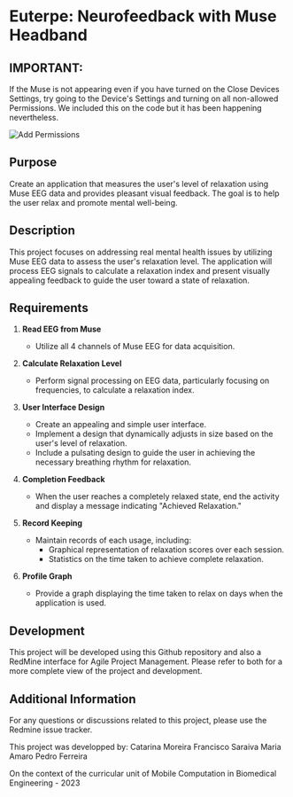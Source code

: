# Euterpe: Neurofeedback with Muse Headband

## IMPORTANT: 
If the Muse is not appearing even if you have turned on the Close Devices Settings, try going to the Device's Settings and turning on all non-allowed Permissions. We included this on the code but it has been happening nevertheless.

![Add Permissions](permissions.gif)

## Purpose

Create an application that measures the user's level of relaxation using Muse EEG data and provides pleasant visual feedback. The goal is to help the user relax and promote mental well-being.

##  Description

This project focuses on addressing real mental health issues by utilizing Muse EEG data to assess the user's relaxation level. The application will process EEG signals to calculate a relaxation index and present visually appealing feedback to guide the user toward a state of relaxation.

##  Requirements

1. **Read EEG from Muse**
   - Utilize all 4 channels of Muse EEG for data acquisition.

2. **Calculate Relaxation Level**
   - Perform signal processing on EEG data, particularly focusing on frequencies, to calculate a relaxation index.

3. **User Interface Design**
   - Create an appealing and simple user interface.
   - Implement a design that dynamically adjusts in size based on the user's level of relaxation.
   - Include a pulsating design to guide the user in achieving the necessary breathing rhythm for relaxation.

4. **Completion Feedback**
   - When the user reaches a completely relaxed state, end the activity and display a message indicating "Achieved Relaxation."

5. **Record Keeping**
   - Maintain records of each usage, including:
      - Graphical representation of relaxation scores over each session.
      - Statistics on the time taken to achieve complete relaxation.

6. **Profile Graph**
   - Provide a graph displaying the time taken to relax on days when the application is used.

##  Development

This project will be developed using this Github repository and also a RedMine interface for Agile Project Management. Please refer to both for a more complete view of the project and development.


##  Additional Information

For any questions or discussions related to this project, please use the Redmine issue tracker.

This project was developped by:
Catarina Moreira
Francisco Saraiva
Maria Amaro
Pedro Ferreira

On the context of the curricular unit of Mobile Computation in Biomedical Engineering - 2023
